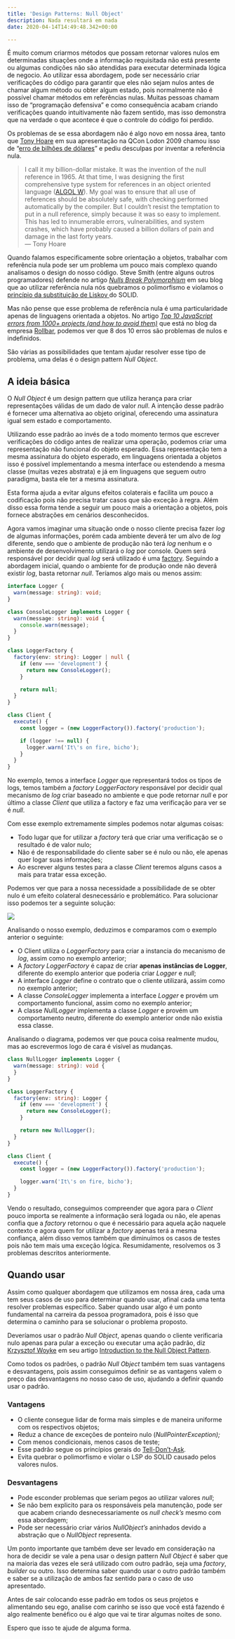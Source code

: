 ```yaml
---
title: 'Design Patterns: Null Object'
description: Nada resultará em nada
date: 2020-04-14T14:49:48.342+00:00

---
```

É muito comum criarmos métodos que possam retornar valores nulos em determinadas
situações onde a informação requisitada não está presente ou algumas condições
não são atendidas para executar determinada lógica de negocio. Ao utilizar essa
abordagem, pode ser necessário criar verificações do código para garantir que
eles não sejam nulos antes de chamar algum método ou obter algum estado, pois
normalmente não é possível chamar métodos em referências nulas. Muitas pessoas
chamam isso de “programação defensiva” e como consequência acabam criando
verificações quando intuitivamente não fazem sentido, mas isso demonstra que na
verdade o que acontece é que o controle do código foi perdido.

Os problemas de se essa abordagem não é algo novo em nossa área, tanto que [Tony
Hoare](https://en.wikipedia.org/wiki/Tony_Hoare) em sua apresentação na QCon
Lodon 2009 chamou isso de “[erro de bilhões de
dólares](https://www.infoq.com/presentations/Null-References-The-Billion-Dollar-Mistake-Tony-Hoare/)”
e pediu desculpas por inventar a referência nula.

> I call it my billion-dollar mistake. It was the invention of the null reference
> in 1965. At that time, I was designing the first comprehensive type system for
> references in an object oriented language ([ALGOL
> W](https://en.wikipedia.org/wiki/ALGOL_W)). My goal was to ensure that all use
> of references should be absolutely safe, with checking performed automatically
> by the compiler. But I couldn’t resist the temptation to put in a null
> reference, simply because it was so easy to implement. This has led to
> innumerable errors, vulnerabilities, and system crashes, which have probably
> caused a billion dollars of pain and damage in the last forty years. <br> — Tony
> Hoare

Quando falamos especificamente sobre orientação a objetos, trabalhar com
referência nula pode ser um problema um pouco mais complexo quando analisamos o
design do nosso código. Steve Smith (entre alguns outros programadores) defende
no artigo [_Nulls Break
Polymorphism_](https://ardalis.com/nulls-break-polymorphism) em seu blog que ao
utilizar referência nula nós quebramos o polimorfismo e violamos o [princípio da
substituição de Liskov ](https://deviq.com/liskov-substitution-principle/)do
SOLID.

Mas não pense que esse problema de referência nula é uma particularidade apenas
de linguagens orientada a objetos. No artigo [_Top 10 JavaScript errors from
1000+ projects (and how to avoid
them)_](https://rollbar.com/blog/top-10-javascript-errors/) que está no blog da
empresa [Rollbar](https://rollbar.com/), podemos ver que 8 dos 10 erros são
problemas de nulos e indefinidos.

São várias as possibilidades que tentam ajudar resolver esse tipo de problema,
uma delas é o design pattern _Null Object_.

## A ideia básica

O _Null Object_ é um design pattern que utiliza herança para criar
representações válidas de um dado de valor _null_. A intenção desse padrão é
fornecer uma alternativa ao objeto original, oferecendo uma assinatura igual sem
estado e comportamento.

Utilizando esse padrão ao invés de a todo momento termos que escrever
verificações do código antes de realizar uma operação, podemos criar uma
representação não funcional do objeto esperado. Essa representação tem a mesma
assinatura do objeto esperado, em linguagens orientada a objetos isso é possível
implementando a mesma interface ou estendendo a mesma classe (muitas vezes
abstrata) e já em linguagens que seguem outro paradigma, basta ele ter a mesma
assinatura.

Esta forma ajuda a evitar alguns efeitos colaterais e facilita um pouco a
codificação pois não precisa tratar casos que são exceção à regra. Além disso
essa forma tende a seguir um pouco mais a orientação a objetos, pois fornece
abstrações em cenários desconhecidos.

Agora vamos imaginar uma situação onde o nosso cliente precisa fazer _log_ de
algumas informações, porém cada ambiente deverá ter um alvo de _log_ diferente,
sendo que o ambiente de produção não terá _log_ nenhum e o ambiente de
desenvolvimento utilizará o _log_ por console. Quem será responsável por decidir
qual _log_ será utilizado é uma
[factory](https://sourcemaking.com/design_patterns/factory_method). Seguindo a
abordagem inicial, quando o ambiente for de produção onde não deverá existir
_log_, basta retornar _null_. Teríamos algo mais ou menos assim:

```typescript
interface Logger {
  warn(message: string): void;
}

class ConsoleLogger implements Logger {
  warn(message: string): void {
    console.warn(message);
  }
}

class LoggerFactory {
  factory(env: string): Logger | null {
    if (env === 'development') {
      return new ConsoleLogger();
    }

    return null;
  }
}

class Client {
  execute() {
    const logger = (new LoggerFactory()).factory('production');

    if (logger !== null) {
      logger.warn('It\'s on fire, bicho');
    }
  }
}
```

No exemplo, temos a interface _Logger_ que representará todos os tipos de logs,
temos também a _factory_ _LoggerFactory_ responsável por decidir qual mecanismo
de _log_ criar baseado no ambiente e que pode retornar _null_ e por último a
classe _Client_ que utiliza a factory e faz uma verificação para ver se é
_null_.

Com esse exemplo extremamente simples podemos notar algumas coisas:

* Todo lugar que for utilizar a _factory_ terá que criar uma verificação se o
  resultado é de valor nulo;
* Não é de responsabilidade do cliente saber se é nulo ou não, ele apenas quer
  logar suas informações;
* Ao escrever alguns testes para a classe _Client_ teremos alguns casos a mais
  para tratar essa exceção.

Podemos ver que para a nossa necessidade a possibilidade de se obter nulo é um
efeito colateral desnecessário e problemático. Para solucionar isso podemos ter
a seguinte solução:

![](/uploads/2020/04/14/uml-logger.jpeg)

Analisando o nosso exemplo, deduzimos e comparamos com o exemplo anterior o
seguinte:

* O Client utiliza o _LoggerFactory_ para criar a instancia do mecanismo de _log_,
  assim como no exemplo anterior;
* A _factory LoggerFactory_ é capaz de criar **apenas instâncias de Logger**,
  diferente do exemplo anterior que poderia criar _Logger_ e _null_;
* A interface _Logger_ define o contrato que o cliente utilizará, assim como no
  exemplo anterior;
* A classe _ConsoleLogger_ implementa a interface _Logger_ e provém um
  comportamento funcional, assim como no exemplo anterior;
* A classe _NullLogger_ implementa a classe _Logger_ e provém um comportamento
  neutro, diferente do exemplo anterior onde não existia essa classe.

Analisando o diagrama, podemos ver que pouca coisa realmente mudou, mas ao
escrevermos logo de cara é visível as mudanças.

```typescript
class NullLogger implements Logger {
  warn(message: string): void {
  }
}

class LoggerFactory {
  factory(env: string): Logger {
    if (env === 'development') {
      return new ConsoleLogger();
    }

    return new NullLogger();
  }
}

class Client {
  execute() {
    const logger = (new LoggerFactory()).factory('production');

    logger.warn('It\'s on fire, bicho');
  }
}
```

Vendo o resultado, conseguimos compreender que agora para o _Client_ pouco
importa se realmente a informação será logada ou não, ele apenas confia que a
_factory_ retornou o que é necessário para aquela ação naquele contexto e agora
quem for utilizar a _factory_ apenas terá a mesma confiança, além disso vemos
também que diminuímos os casos de testes pois não tem mais uma exceção lógica.
Resumidamente, resolvemos os 3 problemas descritos anteriormente.

## Quando usar

Assim como qualquer abordagem que utilizamos em nossa área, cada uma tem seus
casos de uso para determinar quando usar, afinal cada uma tenta resolver
problemas específico. Saber quando usar algo é um ponto fundamental na carreira
da pessoa programadora, pois é isso que determina o caminho para se solucionar o
problema proposto.

Deveríamos usar o padrão _Null Object_, apenas quando o cliente verificaria nulo
apenas para pular a exceção ou executar uma ação padrão, diz[ Krzysztof
Woyke](https://www.baeldung.com/author/krzysztof-woyke/) em seu artigo
[Introduction to the Null Object
Pattern](https://www.baeldung.com/java-null-object-pattern).

Como todos os padrões, o padrão _Null Object_ também tem suas vantagens e
desvantagens, pois assim conseguimos definir se as vantagens valem o preço das
desvantagens no nosso caso de uso, ajudando a definir quando usar o padrão.

### Vantagens

* O cliente consegue lidar de forma mais simples e de maneira uniforme com os
  respectivos objetos;
* Reduz a chance de exceções de ponteiro nulo (_NullPointerException);_
* Com menos condicionais, menos casos de teste;
* Esse padrão segue os princípios gerais do
  [Tell-Don’t-Ask](https://martinfowler.com/bliki/TellDontAsk.html).
* Evita quebrar o polimorfismo e violar o LSP do SOLID causado pelos valores
  nulos.

### Desvantagens

* Pode esconder problemas que seriam pegos ao utilizar valores _null_;
* Se não bem explicito para os responsáveis pela manutenção, pode ser que acabem
  criando desnecessariamente os _null check’s_ mesmo com essa abordagem;
* Pode ser necessário criar vários _NullObject’s_ aninhados devido a abstração que
  o _NullObject_ representa.

Um ponto importante que também deve ser levado em consideração na hora de
decidir se vale a pena usar o design pattern _Null Object_ é saber que na
maioria das vezes ele será utilizado com outro padrão, seja uma _factory_,
_builder_ ou outro. Isso determina saber quando usar o outro padrão também e
saber se a utilização de ambos faz sentido para o caso de uso apresentado.

Antes de sair colocando esse padrão em todos os seus projetos e alimentando seu
ego, analise com carinho se isso que você está fazendo é algo realmente benéfico
ou é algo que vai te tirar algumas noites de sono.

Espero que isso te ajude de alguma forma.